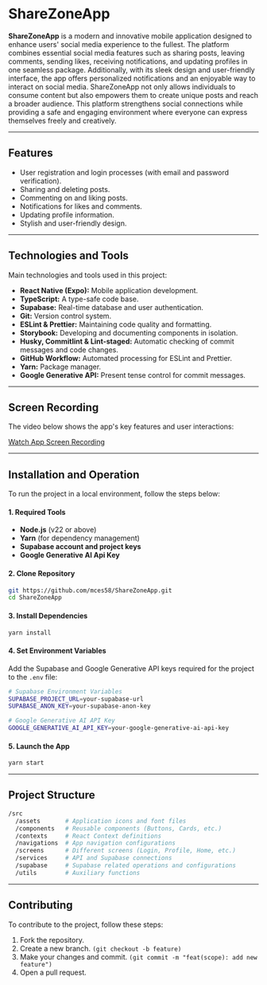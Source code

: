 # **ShareZoneApp**

**ShareZoneApp** is a modern and innovative mobile application designed to enhance users' social media experience to the fullest. The platform combines essential social media features such as sharing posts, leaving comments, sending likes, receiving notifications, and updating profiles in one seamless package. Additionally, with its sleek design and user-friendly interface, the app offers personalized notifications and an enjoyable way to interact on social media. ShareZoneApp not only allows individuals to consume content but also empowers them to create unique posts and reach a broader audience. This platform strengthens social connections while providing a safe and engaging environment where everyone can express themselves freely and creatively.

---

## **Features**

- User registration and login processes (with email and password verification).
- Sharing and deleting posts.
- Commenting on and liking posts.
- Notifications for likes and comments.
- Updating profile information.
- Stylish and user-friendly design.

---

## **Technologies and Tools**

Main technologies and tools used in this project:

- **React Native (Expo):** Mobile application development.
- **TypeScript:** A type-safe code base.
- **Supabase:** Real-time database and user authentication.
- **Git:** Version control system.
- **ESLint & Prettier:** Maintaining code quality and formatting.
- **Storybook:** Developing and documenting components in isolation.
- **Husky, Commitlint & Lint-staged:** Automatic checking of commit messages and code changes.
- **GitHub Workflow:** Automated processing for ESLint and Prettier.
- **Yarn:** Package manager.
- **Google Generative API:** Present tense control for commit messages.

---


## **Screen Recording**

The video below shows the app's key features and user interactions:

[Watch App Screen Recording](https://github.com/user-attachments/assets/b5bc7861-08d8-4d92-b86d-4ed26e5980bd)

---

## **Installation and Operation**

To run the project in a local environment, follow the steps below:

#### **1. Required Tools**
- **Node.js** (v22 or above)
- **Yarn** (for dependency management)
- **Supabase account and project keys**
- **Google Generative AI Api Key**

#### **2. Clone Repository**
```bash
git https://github.com/mces58/ShareZoneApp.git
cd ShareZoneApp
```

#### **3. Install Dependencies**
```bash
yarn install
```

#### **4. Set Environment Variables**
Add the Supabase and Google Generative API keys required for the project to the ```.env``` file:
```bash
# Supabase Environment Variables
SUPABASE_PROJECT_URL=your-supabase-url
SUPABASE_ANON_KEY=your-supabase-anon-key

# Google Generative AI API Key
GOOGLE_GENERATIVE_AI_API_KEY=your-google-generative-ai-api-key
```

#### **5. Launch the App**
```bash
yarn start
```

---

## **Project Structure**
```bash
/src
  /assets       # Application icons and font files
  /components   # Reusable components (Buttons, Cards, etc.)
  /contexts     # React Context definitions
  /navigations  # App navigation configurations
  /screens      # Different screens (Login, Profile, Home, etc.)
  /services     # API and Supabase connections
  /supabase     # Supabase related operations and configurations
  /utils        # Auxiliary functions
```

---

## **Contributing**

To contribute to the project, follow these steps:

1. Fork the repository.
2. Create a new branch. ```(git checkout -b feature)```
3. Make your changes and commit. ```(git commit -m "feat(scope): add new feature")```
4. Open a pull request.
